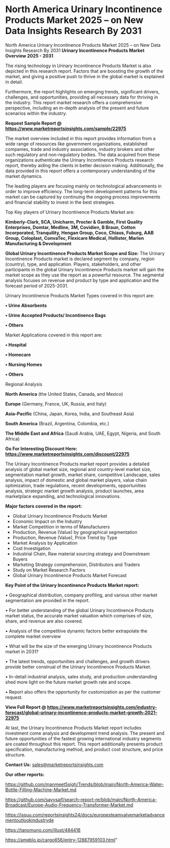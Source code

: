 # North America Urinary Incontinence Products Market 2025 – on New Data Insights Research By 2031
 North America Urinary Incontinence Products Market 2025 – on New Data Insights Research By 2031
<Strong> Urinary Incontinence Products Market Overview 2025 - 2031</strong>

The rising technology in Urinary Incontinence Products Market is also depicted in this research report. Factors that are boosting the growth of the market, and giving a positive push to thrive in the global market is explained in detail.

Furthermore, the report highlights on emerging trends, significant drivers, challenges, and opportunities, providing all necessary data for thriving in the industry. This report market research offers a comprehensive perspective, including an in-depth analysis of the present and future scenarios within the industry.

<strong>Request Sample Report @ <a href=https://www.marketreportsinsights.com/sample/22975>https://www.marketreportsinsights.com/sample/22975</a></strong>

The market overview included in this report provides information from a wide range of resources like government organizations, established companies, trade and industry associations, industry brokers and other such regulatory and non-regulatory bodies. The data acquired from these organizations authenticate the Urinary Incontinence Products research report, thereby aiding the clients in better decision making. Additionally, the data provided in this report offers a contemporary understanding of the market dynamics.

The leading players are focusing mainly on technological advancements in order to improve efficiency. The long-term development patterns for this market can be captured by continuing the ongoing process improvements and financial stability to invest in the best strategies.

Top Key players of Urinary Incontinence Products Market are:

<strong>Kimberly-Clark, SCA, Unicharm, Procter & Gamble, First Quality Enterprises, Domtar, Medline, 3M, Covidien, B Braun, Cotton Incorporated, Tranquility, Hengan Group, Coco, Chiaus, Fuburg, AAB Group, Coloplast, ConvaTec, Flexicare Medical, Hollister, Marlen Manufacturing & Development</strong>

<strong><b>Global Urinary Incontinence Products Market Scope and Size:</b></strong>
The Urinary Incontinence Products market is declared segment by company, region (country), type, and application. Players, stakeholders, and other participants in the global Urinary Incontinence Products market will gain the market scope as they use the report as a powerful resource. The segmental analysis focuses on revenue and product by type and application and the forecast period of 2025-2031.

Urinary Incontinence Products Market Types covered in this report are:

<strong>• Urine Absorbents

• Urine Accepted Products/ Incontinence Bags

• Others</strong>

Market Applications covered in this report are:

<strong>• Hospital

• Homecare

• Nursing Homes

• Others</strong> 

Regional Analysis

<strong>North America</strong> (the United States, Canada, and Mexico)

<strong>Europe</strong> (Germany, France, UK, Russia, and Italy)

<strong>Asia-Pacific</strong> (China, Japan, Korea, India, and Southeast Asia)

<strong>South America</strong> (Brazil, Argentina, Colombia, etc.)

<strong>The Middle East and Africa</strong> (Saudi Arabia, UAE, Egypt, Nigeria, and South Africa)

<strong>Go For Interesting Discount Here: <a href=https://www.marketreportsinsights.com/discount/22975>https://www.marketreportsinsights.com/discount/22975</a></strong>

The Urinary Incontinence Products market report provides a detailed analysis of global market size, regional and country-level market size, segmentation market growth, market share, competitive Landscape, sales analysis, impact of domestic and global market players, value chain optimization, trade regulations, recent developments, opportunities analysis, strategic market growth analysis, product launches, area marketplace expanding, and technological innovations.

<strong><b>Major factors covered in the report:</b></strong>
<ul>
  <li>Global Urinary Incontinence Products Market </li>
  <li>Economic Impact on the Industry</li>
  <li>Market Competition in terms of Manufacturers</li>
  <li>Production, Revenue (Value) by geographical segmentation</li>
  <li>Production, Revenue (Value), Price Trend by Type</li>
  <li>Market Analysis by Application</li>
  <li>Cost Investigation</li>
  <li>Industrial Chain, Raw material sourcing strategy and Downstream Buyers</li>
  <li>Marketing Strategy comprehension, Distributors and Traders</li>
  <li>Study on Market Research Factors</li>
  <li>Global Urinary Incontinence Products Market Forecast</li>
</ul>

<strong><b>Key Point of the Urinary Incontinence Products Market report:</b></strong>

• Geographical distribution, company profiling, and various other market segmentation are provided in the report.

• For better understanding of the global Urinary Incontinence Products market status, the accurate market valuation which comprises of size, share, and revenue are also covered.

• Analysis of the competitive dynamic factors better extrapolate the complete market overview

• What will be the size of the emerging Urinary Incontinence Products market in 2031?

• The latest trends, opportunities and challenges, and growth drivers provide better construal of the Urinary Incontinence Products Market.

• In-detail industrial analysis, sales study, and production understanding shed more light on the future market growth rate and scope.

• Report also offers the opportunity for customization as per the customer request.

<strong><b>View Full Report @ <a href=https://www.marketreportsinsights.com/industry-forecast/global-urinary-incontinence-products-market-growth-2021-22975>https://www.marketreportsinsights.com/industry-forecast/global-urinary-incontinence-products-market-growth-2021-22975</a></b></strong>


At last, the Urinary Incontinence Products Market report includes investment come analysis and development trend analysis. The present and future opportunities of the fastest growing international industry segments are coated throughout this report. This report additionally presents product specification, manufacturing method, and product cost structure, and price structure.

<strong>Contact Us:</strong>
sales@marketreportsinsights.com

<strong>Our other reports:</strong>

<a href=https://github.com/manmeet5sigh/Trends/blob/main/North-America-Water-Bottle-Filling-Machine-Market.md>https://github.com/manmeet5sigh/Trends/blob/main/North-America-Water-Bottle-Filling-Machine-Market.md</a>

<a href=https://github.com/sayysaif/search-report-re/blob/main/North-America-Broadcast/Europe-Audio-Frequency-Transformer-Market.md>https://github.com/sayysaif/search-report-re/blob/main/North-America-Broadcast/Europe-Audio-Frequency-Transformer-Market.md</a>

<a href=https://issuu.com/reportsinsights24/docs/europesteamvalvemarketadvancementoutlookindustryde>https://issuu.com/reportsinsights24/docs/europesteamvalvemarketadvancementoutlookindustryde</a>

<a href=https://tanomuno.com/illust/484418>https://tanomuno.com/illust/484418</a>

<a href=https://ameblo.jp/cargo656/entry-12887959103.html>https://ameblo.jp/cargo656/entry-12887959103.html</a>"
